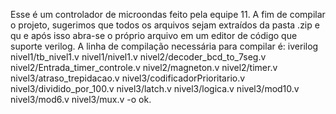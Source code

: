 Esse é um controlador de microondas feito pela equipe 11. A fim de compilar o projeto, sugerimos que todos os arquivos sejam extraídos da pasta .zip e qu
e após isso abra-se o próprio arquivo em um editor de código que suporte verilog. A linha de compilação necessária para compilar é: iverilog nivel1/tb_nivel1.v nivel1/nivel1.v nivel2/decoder_bcd_to_7seg.v nivel2/Entrada_timer_controle.v nivel2/magneton.v nivel2/timer.v nivel3/atraso_trepidacao.v nivel3/codificadorPrioritario.v nivel3/dividido_por_100.v nivel3/latch.v nivel3/logica.v nivel3/mod10.v nivel3/mod6.v nivel3/mux.v -o ok.
